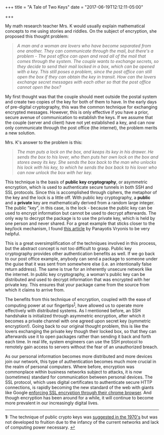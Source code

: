 +++
title = "A Tale of Two Keys"
date = "2017-06-19T12:12:11-05:00"

+++

My math research teacher Mrs. K would usually explain mathematical concepts to me using stories and riddles.  On the subject of encryption, she proposed this thought problem:

> _A man and a woman are lovers who have become separated from one another.  They can communicate through the mail, but there's a problem - The post office can open and read all of the mail that comes through the system.  The couple wants to exchange secrets, so they decide to send their mail locked in a box, which can be opened with a key.  This still poses a problem, since the post office can still open the box if they can obtain the key in transit.  How can the lovers exchange secret messages with each other so that the post office cannot open the box?_

My first thought was that the couple should meet outside the postal system and create two copies of the key for both of them to have.  In the early days of pre-digital cryptography, this was the common technique for exchanging encrypted messages.  However, this is only effective if you have a prior, secure avenue of communication to establish the keys.  If we assume that the couple (server and client) have not yet established a key, and can now only communicate through the post office (the internet), the problem merits a new solution.

Mrs. K's answer to the problem is this: 

> *The man puts a lock on the box, and keeps its key in his drawer.  He sends the box to his lover, who then puts her own lock on the box and stores away its key. She sends the box back to the man who unlocks his lock with his key, to which he sends the box back to his lover who can now unlock the box with her key.*

This technique is the basis of **public key cryptography**, or asymmetric encryption, which is used to authenticate secure tunnels in both SSH and SSL protocols.  Since this is accomplished through ciphers, the metaphor of the key and the lock is a little off.  With public key cryptography, a **public** and a **private** key are mathematically derived from a random large integer.  The public "key", in this case, is the lock - because the public key can be used to encrypt information but cannot be used to decrypt afterwards.  The only way to decrypt the package is to use the private key, which is held by one person and never shared.  For a great example that sticks closer to the key/lock mechanism, I found [this article](https://medium.com/@vrypan/explaining-public-key-cryptography-to-non-geeks-f0994b3c2d5) by Panayotis Vryonis to be very helpful.

This is a great oversimplification of the techniques involved in this process, but the abstract concept is not too difficult to grasp.  Public key cryptography provides other authentication benefits as well.  If we go back to our post office example, anybody can send a package to someone under the guise that it was sent from somewhere else (i.e. an intentionally false return address).  The same is true for an inherently unsecure network like the internet.  In public key cryptography, a woman's public key can be distributed and used to decrypt information that was encrypted with her private key.  This ensures that your package came from the source from which it claims to arrive from.

The benefits from this technique of encryption, coupled with the ease of computing power at our fingertips<sup id="a1">[1](#f1)</sup>, have allowed us to operate more effectively with distributed systems.  As I mentioned before, an SSH handshake is initialized through asymmetric encryption, after which it becomes a private channel with one agreed upon secret key (symmetric encryption!).  Going back to our original thought problem, this is like the lovers exchanging the private key though their locked box, so that they can afterwards use it to open packages rather than sending it back and forth each time.  In real life, system engineers can use the SSH protocol to remotely gain access to servers without the fear of an unauthorized breach.

As our personal information becomes more distributed and more devices join our network, this type of authentication becomes much more crucial in the realm of personal computers.  Where before, encryption was commonplace within business networks subject to attacks, it is now (sometimes) standard for communication between personal devices.  The SSL protocol, which uses digital certificates to authenticate secure HTTP connections, is rapidly becoming the new standard of the web with giants like Google [enforcing SSL encryption through their chrome browser](https://security.googleblog.com/2016/09/moving-towards-more-secure-web.html).  And though encryption has been around for a while, it will continue to become more prevalent in our increasingly digital lives. 

---

<b id="f1">1:</b> The technique of public crypto keys was [suggested in the 1970's](https://en.wikipedia.org/wiki/Public-key_cryptography#Classified_discovery) but was not developed to fruition due to the infancy of the current networks and lack of computing power necessary. [↩](#a1)







